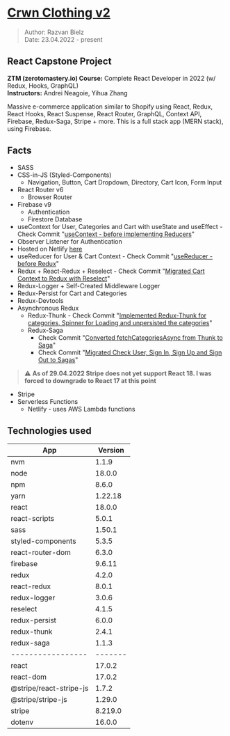 # [Crwn Clothing v2](https://peppy-maamoul-2f70c4.netlify.app)

> Author: Razvan Bielz  
> Date: 23.04.2022 - present

## React Capstone Project
**ZTM (zerotomastery.io) Course:** Complete React Developer in 2022 (w/ Redux, Hooks, GraphQL)  
**Instructors:** Andrei Neagoie, Yihua Zhang  

Massive e-commerce application similar to Shopify using React, Redux, React Hooks, React Suspense, React Router, GraphQL, Context API, Firebase, Redux-Saga, Stripe + more. This is a full stack app (MERN stack), using Firebase.

## Facts
- SASS
- CSS-in-JS (Styled-Components)
  - Navigation, Button, Cart Dropdown, Directory, Cart Icon, Form Input
- React Router v6 
  - Browser Router
- Firebase v9
  - Authentication
  - Firestore Database
- useContext for User, Categories and Cart with useState and useEffect - Check Commit "[useContext - before implementing Reducers](https://github.com/darkresq14/crwn-clothing-v2/tree/5b3102e8b66aef7f36442b2d1d5952dd107cfc7b)"
- Observer Listener for Authentication
- Hosted on Netlify [here](https://peppy-maamoul-2f70c4.netlify.app)
- useReducer for User & Cart Context - Check Commit "[useReducer - before Redux](https://github.com/darkresq14/crwn-clothing-v2/tree/395ac4d0121dd4ea551e8357f776de59850306c9)"
- Redux + React-Redux + Reselect - Check Commit "[Migrated Cart Context to Redux with Reselect](https://github.com/darkresq14/crwn-clothing-v2/tree/c640018c72ef230a8ef5b44766425643128cf1b9)"
- Redux-Logger + Self-Created Middleware Logger
- Redux-Persist for Cart and Categories
- Redux-Devtools
- Asynchronous Redux
  - Redux-Thunk - Check Commit "[Implemented Redux-Thunk for categories, Spinner for Loading and unpersisted the categories](https://github.com/darkresq14/crwn-clothing-v2/tree/b3adf060b256939501f7c2e02fdaee00d57bdfc0)"
  - Redux-Saga
    - Check Commit "[Converted fetchCategoriesAsync from Thunk to Saga](https://github.com/darkresq14/crwn-clothing-v2/tree/4a2fdcb55608e6604c83039723d253a41a72f676)"
    - Check Commit "[Migrated Check User, Sign In, Sign Up and Sign Out to Sagas](https://github.com/darkresq14/crwn-clothing-v2/tree/3800ddd53822da96c7be0ae2c22340a251a0a388)"
> :warning: **As of 29.04.2022 Stripe does not yet support React 18. I was forced to downgrade to React 17 at this point**
- Stripe
- Serverless Functions
  - Netlify - uses AWS Lambda functions


## Technologies used

| App                     | Version |
| ----------------------- | ------- |
| nvm                     | 1.1.9   |
| node                    | 18.0.0  |
| npm                     | 8.6.0   |
| yarn                    | 1.22.18 |
| react                   | 18.0.0  |
| react-scripts           | 5.0.1   |
| sass                    | 1.50.1  |
| styled-components       | 5.3.5   |
| react-router-dom        | 6.3.0   |
| firebase                | 9.6.11  |
| redux                   | 4.2.0   |
| react-redux             | 8.0.1   |
| redux-logger            | 3.0.6   |
| reselect                | 4.1.5   |
| redux-persist           | 6.0.0   |
| redux-thunk             | 2.4.1   |
| redux-saga              | 1.1.3   |
| -----------------       | ------- |
| react                   | 17.0.2  |
| react-dom               | 17.0.2  |
| @stripe/react-stripe-js | 1.7.2   |
| @stripe/stripe-js       | 1.29.0  |
| stripe                  | 8.219.0 |
| dotenv                  | 16.0.0  |
